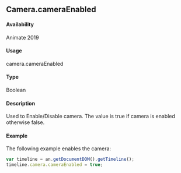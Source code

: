 ## Camera.cameraEnabled

#### Availability

Animate 2019

#### Usage

camera.cameraEnabled

#### Type

Boolean

#### Description

Used to Enable/Disable camera. The value is true if camera is enabled otherwise false.

#### Example

The following example enables the camera:

```javascript
var timeline = an.getDocumentDOM().getTimeline();
timeline.camera.cameraEnabled = true;
```
